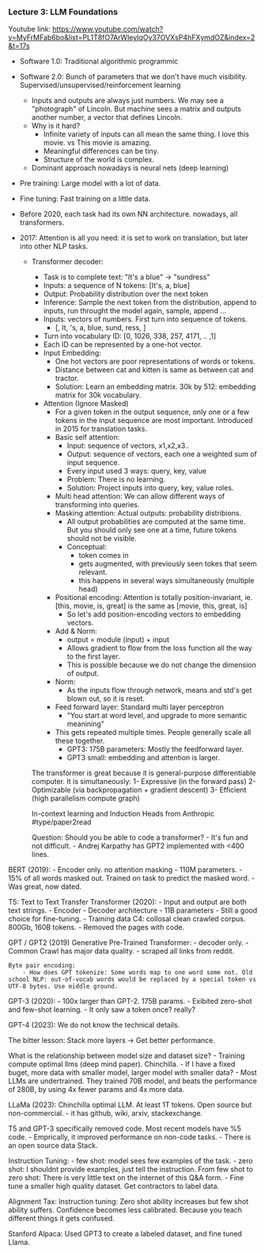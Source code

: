 ### Lecture 3: LLM Foundations

Youtube link: https://www.youtube.com/watch?v=MyFrMFab6bo&list=PL1T8fO7ArWleyIqOy37OVXsP4hFXymdOZ&index=2&t=17s

- Software 1.0: Traditional algorithmic programmic
- Software 2.0: Bunch of parameters that we don't have much visibility. Supervised/unsupervised/reinforcement learning
    - Inputs and outputs are always just numbers. We may see a "photograph" of Lincoln. But machine sees a matrix and outputs another number, a vector that defines Lincoln.
    - Why is it hard? 
        - Infinite variety of inputs can all mean the same thing. I love this movie. vs This movie is amazing.
        - Meaningful differences can be tiny. 
        - Structure of the world is complex. 
    - Dominant approach nowadays is neural nets (deep learning)

- Pre training: Large model with a lot of data. 
- Fine tuning: Fast training on a little data. 
- Before 2020, each task had its own NN architecture. nowadays, all transformers. 
- 2017: Attention is all you need: it is set to work on translation, but later into other NLP tasks.
    - Transformer decoder: 
        - Task is to complete text: "It's a blue" -> "sundress" 
        - Inputs: a sequence of N tokens: [It's, a, blue]
        - Output: Probability distribution over the next token
        - Inference: Sample the next token from the distribution, append to inputs, run throught the model again, sample, append ...
        - Inputs: vectors of numbers. First turn into sequence of tokens. 
            - [<SOS>, It, 's, a, blue, sund, ress, <EOS>]
        - Turn into vocabulary ID: [0, 1026, 338, 257, 4171, .. ,1]
        - Each ID can be represented by a one-hot vector.
        - Input Embedding:
            - One hot vectors are poor representations of words or tokens. 
            - Distance between cat and kitten is same as between cat and tractor. 
            - Solution: Learn an embedding matrix. 30k by 512: embedding matrix for 30k vocabulary. 
        - Attention (Ignore Masked)
            - For a given token in the output sequence, only one or a few tokens in the input sequence are most important. Introduced in 2015 for translation tasks. 
            - Basic self attention:
                - Input: sequence of vectors, x1,x2,x3..
                - Output: sequence of vectors, each one a weighted sum of input sequence. 
                - Every input used 3 ways: query, key, value
                - Problem: There is no learning. 
                - Solution: Project inputs into query, key, value roles. 
            - Multi head attention: We can allow different ways of transforming into queries. 
            - Masking attention: Actual outputs: probability distribions. 
                - All output probabilities are computed at the same time. But you should only see one at a time, future tokens should not be visible. 
                - Conceptual: 
                    - token comes in
                    - gets augmented, with previously seen tokes that seem relevant. 
                    - this happens in several ways simultaneously (multiple head)
            - Positional encoding: Attention is totally position-invariant, ie. [this, movie, is, great] is the same as [movie, this, great, is]
                - So let's add position-encoding vectors to embedding vectors. 
            - Add & Norm:
                - output = module (input) + input
                - Allows gradient to flow from the loss function all the way to the first layer. 
                - This is possible because we do not change the dimension of output. 
            - Norm:
                - As the inputs flow through network, means and std's get blown out, so it is reset. 
            - Feed forward layer: Standard multi layer perceptron
                - "You start at word level, and upgrade to more semantic meanining"
            - This gets repeated multiple times. People generally scale all these together. 
                - GPT3: 175B parameters: Mostly the feedforward layer. 
                - GPT3 small: embedding and attention is larger. 
                
        The transformer is great because it is general-purpose differentiable computer. It is simultaneously:
        1- Expressive (in the forward pass)
        2- Optimizable (via backpropagation + gradient descent)
        3- Efficient (high parallelism compute graph)

        In-context learning and Induction Heads from Anthropic #type/paper2read

        Question: Should you be able to code a transformer? 
            - It's fun and not difficult. 
            - Andrej Karpathy has GPT2 implemented with <400 lines.


BERT (2019): 
    - Encoder only. no attention masking
    - 110M parameters.
    - 15% of all words masked out. Trained on task to predict the masked word. 
    - Was great, now dated. 

T5: Text to Text Transfer Transformer (2020):
    - Input and output are both text strings. 
    - Encoder - Decoder architecture
    - 11B parameters
    - Still a good choice for fine-tuning.
    - Training data C4: collosal clean crawled corpus. 800Gb, 160B tokens. 
    - Removed the pages with code. 

GPT / GPT2 (2019) Generative Pre-Trained Transformer:
    - decoder only.
    - Common Crawl has major data quality. 
    - scraped all links from reddit. 

    Byte pair encoding: 
        - How does GPT tokenize: Some words map to one word some not. Old school NLP: out-of-vocab words would be replaced by a special token vs UTF-8 bytes. Use middle ground. 

GPT-3 (2020):
    - 100x larger than GPT-2. 175B params. 
    - Exibited zero-shot and few-shot learning.
    - It only saw a token once? really? 

GPT-4 (2023): We do not know the technical details. 

The bitter lesson: Stack more layers -> Get better performance. 

What is the relationship between model size and dataset size? 
    - Training compute optimal llms (deep mind paper). Chinchilla. 
    - If I have a fixed buget, more data with smaller model, larger model with smaller data? 
    - Most LLMs are undertrained. They trained 70B model, and beats the performance of 280B, by using 4x fewer params and 4x more data. 

LLaMa (2023): Chinchilla optimal LLM. At least 1T tokens. Open source but non-commercial. 
    - it has github, wiki, arxiv, stackexchange. 

T5 and GPT-3 specifically removed code. Most recent models have %5 code. 
    - Emprically, it improved performance on non-code tasks. 
    - There is an open source data Stack. 

Instruction Tuning: 
    - few shot: model sees few examples of the task. 
    - zero shot: I shouldnt provide examples, just tell the instruction. 
    From few shot to zero shot: There is very little text on the internet of this Q&A form. 
    - Fine tune a smaller high quality dataset. Get contractors to label data. 


Alignment Tax: Instruction tuning: Zero shot ability increases but few shot ability suffers. Confidence becomes less calibrated. Because you teach different things it gets confused. 

Stanford Alpaca: Used GPT3 to create a labeled dataset, and fine tuned Llama. 


